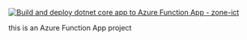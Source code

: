 
[![Build and deploy dotnet core app to Azure Function App - zone-ict](https://github.com/zone-ict/backend-function/actions/workflows/main_zone-ict.yml/badge.svg)](https://github.com/zone-ict/backend-function/actions/workflows/main_zone-ict.yml)

this is an Azure Function App project
